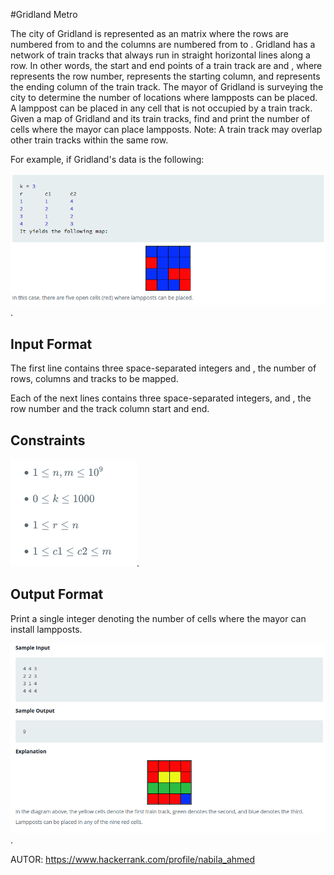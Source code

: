 #Gridland Metro

The city of Gridland is represented as an matrix where the rows are numbered from to and the columns are numbered from to .
Gridland has a network of train tracks that always run in straight horizontal lines along a row. In other words, the start and end points of a train track are and , where represents the row number, represents the starting column, and represents the ending column of the train track.
The mayor of Gridland is surveying the city to determine the number of locations where lampposts can be placed. A lamppost can be placed in any cell that is not occupied by a train track.
Given a map of Gridland and its train tracks, find and print the number of cells where the mayor can place lampposts.
Note: A train track may overlap other train tracks within the same row.

For example, if Gridland's data is the following:

![](https://raw.githubusercontent.com/ivansaldivar/varios/master/figura1.png).


Input Format
---
The first line contains three space-separated integers and , the number of rows, columns and tracks to be mapped.

Each of the next lines contains three space-separated integers, and , the row number and the track column start and end.


Constraints
---
![](https://raw.githubusercontent.com/ivansaldivar/varios/master/figura2.png).

Output Format
---
Print a single integer denoting the number of cells where the mayor can install lampposts.

![](https://raw.githubusercontent.com/ivansaldivar/varios/master/figura3.png).


AUTOR: https://www.hackerrank.com/profile/nabila_ahmed
